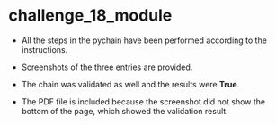 # challenge_18_module
- All the steps in the pychain have been performed according to the instructions.
  
- Screenshots of the three entries are provided.

- The chain was validated as well and the results were **True**.

- The PDF file is included because the screenshot did not show the bottom of the page, which showed the validation result.
